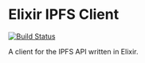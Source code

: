 # Elixir IPFS Client
[![Build Status](https://travis-ci.org/micxjo/elixir-ipfs-client.svg)](https://travis-ci.org/micxjo/elixir-ipfs-client)

A client for the IPFS API written in Elixir.

